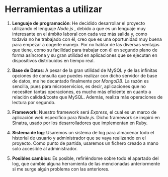# Herramientas a utilizar

1. **Lenguaje de programación**: He decidido desarrollar el proyecto utilizando el lenguaje *Node.js* , debido a que es un lenguaje muy interesante en el ámbito laboral con cada vez más salida y, como todavía no he trabajado con él, creo que es una oportunidad muy buena para empezar a cogerle manejo. Por no hablar de las diversas ventajas que tiene, como su facilidad para trabajar con él en segundo plano de forma asíncrona y su gran utilidad en aplicaciones que se ejecutan en dispositivos distribuidos en tiempo real.


2. **Base de Datos**: A pesar de la gran utilidad de MySQL y de las infinitas opciones de consulta que puedes realizar con dicho servidor de base de datos, me he decantado finalmente por *MongoDB*. La razón es sencilla, pues para microservicios, es decir, aplicaciones que no necesiten tantas operaciones, es mucho más eficiente en cuanto a relación calidad/coste que MySQL. Además, realiza más operaciones de lectura por segundo.


3. **Framework**: Nuestro framework será *Express*, el cual es un marco de aplicación web específico para *Node.js*. Dicho framework se inspiró en Sinatra, usado por los desarrolladores que implementan en Ruby.


4. **Sistema de log**: Usaremos un sistema de log para almacenar todo el historial de usuario y administrador que se vaya realizando en el proyecto. Como punto de partida, usaremos un fichero creado a mano solo accesible al administrador.


5. **Posibles cambios**: Es posible, refiriéndome sobre todo el apartado del log, que cambie alguna herramienta de las mencionadas anteriormente si me surge algún problema con las anteriores. 



